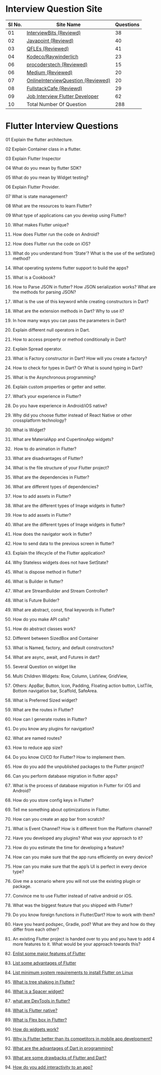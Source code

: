 # Interview Question Site
Sl No. |                                          Site Name                                                 | Questions
-------|----------------------------------------------------------------------------------------------------|------------
  01   |     [InterviewBits (Reviewd)](https://www.interviewbit.com/flutter-interview-questions/)           |  38
  02   |     [Javapoint (Reviewd)](https://www.javatpoint.com/flutter-interview-questions)                  |  40
  03   |     [QFLEs (Reviewed)](https://www.qfles.com/interview-question/flutter-interview-questions)       |  41
  04   |     [Kodeco/Raywinderlich](https://www.kodeco.com/10971345-flutter-interview-questions-and-answers)|  23
  06   |     [procoderstech (Reviewed)](https://procoders.tech/blog/flutter-technical-interview-questions/) |  15
  06   | [Medium (Reviewed)](https://medium.com/@kalpeshbkundanani/flutter-interview-questions-with-answers-391e48f6ca60)                                                    |  20
  07   |     [OnlineInterviewQuestion (Reviewed)](https://www.onlineinterviewquestions.com/flutter-interview-questions/)                                                                             |  20
  08   |     [FullstackCafe  (Reviewd)](https://www.fullstack.cafe/blog/flutter-interview-questions)        |  29
  09   | [Job Interview Flutter Developer](https://levelup.gitconnected.com/job-interview-flutter-developer-8adcb2c75dd4)                                                             |  62
  10   |       Total Number Of Question                                                                     |  288


# Flutter Interview Questions

  01  Explain the flutter architecture.    

  02  Explain Container class in a flutter.

  03  Explain Flutter Inspector

  04  What do you mean by flutter SDK?

  05  What do you mean by Widget testing?

  06  Explain Flutter Provider.

  07  What is state management?

  08  What are the resources to learn Flutter?

  09  What type of applications can you develop using Flutter?

  10. What makes Flutter unique?

  11. How does Flutter run the code on Android?

  12. How does Flutter run the code on iOS?

  13. What do you understand from 'State'? What is the use of the setState() method?

  14. What operating systems flutter support to build the apps?

  15. What is a Cookbook?

  16. How to Parse JSON in flutter? How JSON serialization works? What are the methods for parsing JSON?

  17. What is the use of this keyword while creating constructors in Dart?

  18. What are the extension methods in Dart? Why to use it?

  19. In how many ways you can pass the parameters in Dart?

  20. Explain different null operators in Dart.

  21. How to access property or method conditionally in Dart?

  22. Explain Spread operator.

  23. What is Factory constructor in Dart? How will you create a factory?

  24. How to check for types in Dart? Or What is sound typing in Dart?

  25. What is the Asynchronous programming?

  26. Explain custom properties or getter and setter.

  27. What’s your experience in Flutter?

  28. Do you have experience in Android/iOS native?

  29. Why did you choose flutter instead of React Native or other crossplatform technology?

  30. What is Widget?

  31. What are MaterialApp and CupertinoApp widgets?

  32.  How to do animation in Flutter?

  33. What are disadvantages of Flutter?

  34. What is the file structure of your Flutter project?

  35. What are the dependencies in Flutter?

  36. What are different types of dependencies?

  37. How to add assets in Flutter?

  38. What are the different types of Image widgets in flutter?

  39. How to add assets in Flutter?

  40. What are the different types of Image widgets in flutter?

  41. How does the navigator work in flutter?

  42. How to send data to the previous screen in flutter?

  43. Explain the lifecycle of the Flutter application?

  44. Why Stateless widgets does not have SetState?

  45. What is dispose method in flutter?

  46. What is Builder in flutter?

  47. What are StreamBuilder and Stream Controller?

  48. What is Future Builder?

  49. What are abstract, const, final keywords in Flutter?

  50. How do you make API calls?

  51. How do abstract classes work?

  52. Different between SizedBox and Container

  53. What is Named, factory, and default constructors?

  54. What are async, await, and Futures in dart?

  55. Several Question on widget like 

  56. Multi Children Widgets: Row, Column, ListView, GridView, 

  57. Others: AppBar, Button, Icon, Padding, Floating action button, ListTile, Bottom navigation bar, Scaffold,
       SafeArea.

  58. What is Preferred Sized widget?

  59. What are the routes in Flutter?

  60. How can I generate routes in Flutter?

  61. Do you know any plugins for navigation?

  62. What are named routes?

  63. How to reduce app size?

  64. Do you know CI/CD for Flutter? How to implement them.

  65. How do you add the unpublished packages to the Flutter project?

  66. Can you perform database migration in flutter apps?

  67. What is the process of database migration in Flutter for iOS and Android?

  68. How do you store config keys in Flutter?

  69. Tell me something about optimizations in Flutter.

  70. How can you create an app bar from scratch?

  71. What is Event Channel? How is it different from the Platform channel?

  72. Have you developed any plugins? What was your approach to it?

  73. How do you estimate the time for developing a feature?

  74. How can you make sure that the app runs efficiently on every device?

  75. How can you make sure that the app’s UI is perfect in every device type?

  76. Give me a scenario where you will not use the existing plugin or package.

  77. Convince me to use Flutter instead of native android or iOS.

  78. What was the biggest feature that you shipped with Flutter?

  79. Do you know foreign functions in Flutter/Dart? How to work with them?

  80. Have you heard podspec, Gradle, pod? What are they and how do they differ from each other?

  81. An existing Flutter project is handed over to you and you have to add 4 more features to it. What would be your
       approach towards this?

 82. [Enlist some major features of Flutter](https://www.onlineinterviewquestions.com/flutterinterviewquestions/)

 83. [List some advantages of Flutter](https://www.onlineinterviewquestions.com/flutterinterviewquestions/)

 84. [List minimum system requirements to install Flutter on Linux](https://www.onlineinterviewquestions.com/flutterinterviewquestions/)

 85. [What is tree shaking in Flutter?](https://www.onlineinterviewquestions.com/flutterinterviewquestions/)

 86. [What is a Spacer widget?](https://www.onlineinterviewquestions.com/flutterinterviewquestions/)

 87. [what are DevTools in flutter?](https://www.onlineinterviewquestions.com/flutterinterviewquestions/)

 88. [What is Flutter native?](https://www.onlineinterviewquestions.com/flutterinterviewquestions/)

 89. [What is Flex box in Flutter?](https://www.onlineinterviewquestions.com/flutterinterviewquestions/)

 90. [How do widgets work?](https://procoders.tech/blog/fluttertechnicalinterviewquestions/)

 91. [Why is Flutter better than its competitors in mobile app development?](https://procoders.tech/blog/fluttertechnicalinterviewquestions/)

 92. [What are the advantages of Dart in programming?](https://procoders.tech/blog/fluttertechnicalinterviewquestions/)

 93. [What are some drawbacks of Flutter and Dart?](https://procoders.tech/blog/fluttertechnicalinterviewquestions/)

 94. [How do you add interactivity to an app?](https://procoders.tech/blog/fluttertechnicalinterviewquestions/)